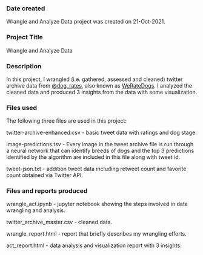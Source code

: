 ### Date created
Wrangle and Analyze Data project was created on 21-Oct-2021.

### Project Title
Wrangle and Analyze Data

### Description
In this project, I wrangled (i.e. gathered, assessed and cleaned) twitter archive
data from [@dog_rates](https://twitter.com/dog_rates), also known as [WeRateDogs](https://en.wikipedia.org/wiki/WeRateDogs). I analyzed the cleaned data and produced 3 insights from the data
with some visualization.

### Files used
The following three files are used in this project:

twitter-archive-enhanced.csv - basic tweet data with ratings and dog stage.

image-predictions.tsv - Every image in the tweet archive file is run through a
neural network that can identify breeds of dogs and the top 3 predictions identified
by the algorithm are included in this file along with tweet id.

tweet-json.txt - addition tweet data including retweet count and favorite count
obtained via Twitter API.

### Files and reports produced
wrangle_act.ipynb - jupyter notebook showing the steps involved in data wrangling
and analysis.

twitter_archive_master.csv - cleaned data.

wrangle_report.html - report that briefly describes my wrangling efforts.

act_report.html - data analysis and visualization report with 3 insights.
